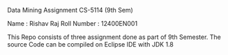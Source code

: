 Data Mining Assignment CS-5114 (9th Sem)

Name : Rishav Raj
Roll Number : 12400EN001

This Repo consists of three assignment done as part of 9th Semester.
The source Code can be compiled on Eclipse IDE with JDK 1.8
